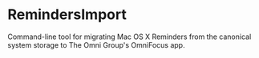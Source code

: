 RemindersImport
===============

Command-line tool for migrating Mac OS X Reminders from the canonical system storage to The Omni Group's OmniFocus app.